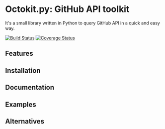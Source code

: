 Octokit.py: GitHub API toolkit
=========================
It's a small library written in Python to query GitHub API in a quick and easy way.

[![Build Status](https://travis-ci.org/irqed/octokit.py.svg?branch=master)](https://travis-ci.org/irqed/octokit.py)
[![Coverage Status](https://coveralls.io/repos/irqed/octokit.py/badge.png)](https://coveralls.io/r/irqed/octokit.py)

Features
--------

Installation
------------

Documentation
-------------

Examples
-------------

Alternatives
-------------
